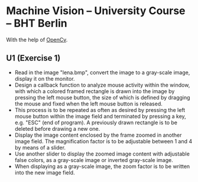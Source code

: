 # Machine Vision – University Course – BHT Berlin

With the help of [OpenCv](https://opencv.org/).

## U1 (Exercise 1)

- Read in the image "lena.bmp", convert the image to a gray-scale image, display it on the monitor.
- Design a callback function to analyze mouse activity within the window, with which a colored framed rectangle is drawn into the image by pressing the left mouse button, the size of which is defined by dragging the mouse and fixed when the left mouse button is released.
- This process is to be repeated as often as desired by pressing the left mouse button within the image field and terminated by pressing a key, e.g. "ESC" (end of program). A previously drawn rectangle is to be deleted before drawing a new one.
- Display the image content enclosed by the frame zoomed in another image field. The magnification factor is to be adjustable between 1 and 4 by means of a slider.
- Use another slider to display the zoomed image content with adjustable false colors, as a gray-scale image or inverted gray-scale image.
- When displaying as a gray-scale image, the zoom factor is to be written into the new image field.
